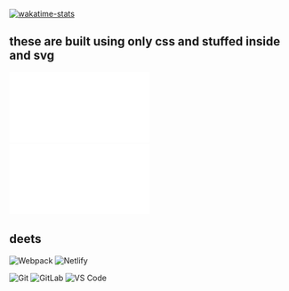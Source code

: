 [![wakatime-stats](https://github.com/neoscotch/neoscotch/actions/workflows/update-timestats.yml/badge.svg?branch=main)](https://github.com/neoscotch/neoscotch/actions/workflows/update-timestats.yml)

## these are built using only css and stuffed inside and svg

<img src="https://github.com/neoscotch/neoscotch/blob/master/readme.svg" width="50%" alt="testing"/>
<img src="https://github.com/neoscotch/neoscotch/blob/master/testing.svg" width="50%" alt="testing"/>

## deets

![Webpack](https://img.shields.io/badge/-Webpack-%232C3A42?style=flat-square&logo=webpack)
![Netlify](https://img.shields.io/badge/-Netlify-%2300C7B7?style=flat-square&logo=netlify&logoColor=ffffff)

![Git](https://img.shields.io/badge/-Git-%23F05032?style=flat-square&logo=git&logoColor=%23ffffff)
![GitLab](https://img.shields.io/badge/-GitLab-FCA121?style=flat-square&logo=gitlab)
![VS Code](https://img.shields.io/badge/-VSCode-%23007ACC?style=flat-square&logo=visual-studio-code)
